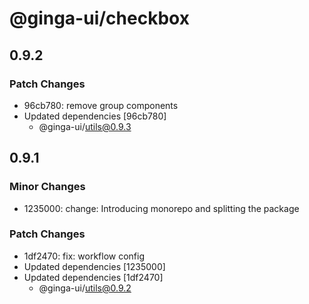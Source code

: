 # @ginga-ui/checkbox

## 0.9.2

### Patch Changes

- 96cb780: remove group components
- Updated dependencies [96cb780]
  - @ginga-ui/utils@0.9.3

## 0.9.1

### Minor Changes

- 1235000: change: Introducing monorepo and splitting the package

### Patch Changes

- 1df2470: fix: workflow config
- Updated dependencies [1235000]
- Updated dependencies [1df2470]
  - @ginga-ui/utils@0.9.2
